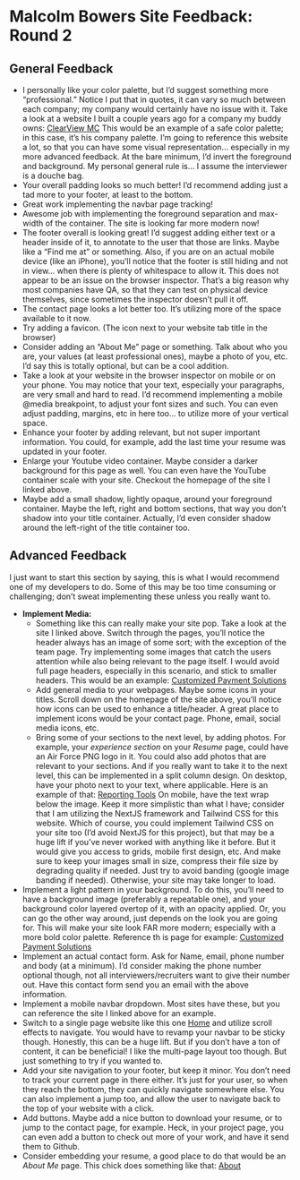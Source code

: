 # Malcolm Bowers Site Feedback: Round 2

## General Feedback
* I personally like your color palette, but I’d suggest something more “professional.” Notice I put that in quotes, it can vary so much between each company; my company would certainly have no issue with it. Take a look at a website I built a couple years ago for a company my buddy owns: [ClearView MC](https://clearviewmc.net/) This would be an example of a safe color palette; in this case, it’s his company palette. I’m going to reference this website a lot, so that you can have some visual representation… especially in my more advanced feedback. At the bare minimum, I’d invert the foreground and background. My personal general rule is… I assume the interviewer is a douche bag. 
* Your overall padding looks so much better! I’d recommend adding just a tad more to your footer, at least to the bottom. 
* Great work implementing the navbar page tracking!
* Awesome job with implementing the foreground separation and max-width of the container. The site is looking far more modern now! 
* The footer overall is looking great! I’d suggest adding either text or a header inside of it, to annotate to the user that those are links. Maybe like a “Find me at” or something. Also, if you are on an actual mobile device (like an iPhone), you’ll notice that the footer is still hiding and not in view… when there is plenty of whitespace to allow it. This does not appear to be an issue on the browser inspector. That’s a big reason why most companies have QA, so that they can test on physical device themselves, since sometimes the inspector doesn’t pull it off. 
* The contact page looks a lot better too. It’s utilizing more of the space available to it now. 
* Try adding a favicon. (The icon next to your website tab title in the browser)
* Consider adding an “About Me” page or something. Talk about who you are, your values (at least professional ones), maybe a photo of you, etc. I’d say this is totally optional, but can be a cool addition. 
* Take a look at your website in the browser inspector on mobile or on your phone. You may notice that your text, especially your paragraphs, are very small and hard to read. I’d recommend implementing a mobile @media breakpoint, to adjust your font sizes and such. You can even adjust padding, margins, etc in here too… to utilize more of your vertical space. 
* Enhance your footer by adding relevant, but not super important information. You could, for example, add the last time your resume was updated in your footer. 
* Enlarge your Youtube video container. Maybe consider a darker background for this page as well. You can even have the YouTube container scale with your site. Checkout the homepage of the site I linked above. 
* Maybe add a small shadow, lightly opaque, around your foreground container. Maybe the left, right and bottom sections, that way you don’t shadow into your title container. Actually, I’d even consider shadow around the left-right of the title container too. 

## Advanced Feedback
I just want to start this section by saying, this is what I would recommend one of my developers to do. Some of this may be too time consuming or challenging; don’t sweat implementing these unless you really want to. 
* **Implement Media:**
  * Something like this can really make your site pop. Take a look at the site I linked above. Switch through the pages, you’ll notice the header always has an image of some sort; with the exception of the team page. Try implementing some images that catch the users attention while also being relevant to the page itself. I would avoid full page headers, especially in this scenario, and stick to smaller headers. This would be an example: [Customized Payment Solutions](https://clearviewmc.net/customized-payment-solutions) 
  * Add general media to your webpages. Maybe some icons in your titles. Scroll down on the homepage of the site above, you’ll notice how icons can be used to enhance a title/header. A great place to implement icons would be your contact page. Phone, email, social media icons, etc. 
  * Bring some of your sections to the next level, by adding photos. For example, your *experience section* on your *Resume* page, could have an Air Force PNG logo in it. You could also add photos that are relevant to your sections. And if you really want to take it to the next level, this can be implemented in a split column design. On desktop, have your photo next to your text, where applicable. Here is an example of that: [Reporting Tools](https://clearviewmc.net/reporting-tools) On mobile, have the text wrap below the image. Keep it more simplistic than what I have; consider that I am utilizing the NextJS framework and Tailwind CSS for this website. Which of course, you could implement Tailwind CSS on your site too (I’d avoid NextJS for this project), but that may be a huge lift if you’ve never worked with anything like it before. But it would give you access to grids, mobile first design, etc. And make sure to keep your images small in size, compress their file size by degrading quality if needed. Just try to avoid banding (google image banding if needed). Otherwise, your site may take longer to load. 
* Implement a light pattern in your background. To do this, you’ll need to have a background image (preferably a repeatable one), and your background color layered overtop of it, with an opacity applied. Or, you can go the other way around, just depends on the look you are going for. This will make your site look FAR more modern; especially with a more bold color palette. Reference th is page for example: [Customized Payment Solutions](https://clearviewmc.net/customized-payment-solutions)
* Implement an actual contact form. Ask for Name, email, phone number and body (at a minimum). I’d consider making the phone number optional though, not all interviewers/recruiters want to give their number out. Have this contact form send you an email with the above information. 
* Implement a mobile navbar dropdown. Most sites have these, but you can reference the site I linked above for an example. 
* Switch to a single page website like this one [Home](https://dave-wilson.net/#about) and utilize scroll effects to navigate. You would have to revamp your navbar to be sticky though. Honestly, this can be a huge lift. But if you don’t have a ton of content, it can be beneficial! I like the multi-page layout too though. But just something to try if you wanted to. 
* Add your site navigation to your footer, but keep it minor. You don’t need to track your current page in there either. It’s just for your user, so when they reach the bottom, they can quickly navigate somewhere else. You can also implement a jump too, and allow the user to navigate back to the top of your website with a click. 
* Add buttons. Maybe add a nice button to download your resume, or to jump to the contact page, for example. Heck, in your project page, you can even add a button to check out more of your work, and have it send them to Github. 
* Consider embedding your resume, a good place to do that would be an *About Me* page. This chick does something like that: [About](https://emilysullivanactor.com/about.html)
